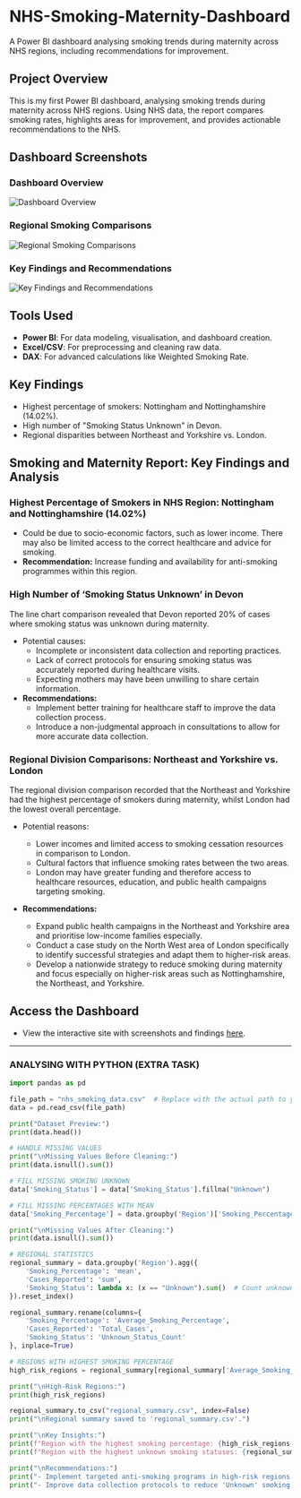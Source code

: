 # NHS-Smoking-Maternity-Dashboard
A Power BI dashboard analysing smoking trends during maternity across NHS regions, including recommendations for improvement.

## Project Overview
This is my first Power BI dashboard, analysing smoking trends during maternity across NHS regions. Using NHS data, the report compares smoking rates, highlights areas for improvement, and provides actionable recommendations to the NHS.
## Dashboard Screenshots

### Dashboard Overview
![Dashboard Overview](Screenshot%202025-01-16%20at%2012.16.59.jpeg)

### Regional Smoking Comparisons
![Regional Smoking Comparisons](Screenshot%202025-01-16%20at%2012.13.26.jpeg)

### Key Findings and Recommendations
![Key Findings and Recommendations](Screenshot%202025-01-16%20at%2012.14.27.jpeg)

## Tools Used
- **Power BI**: For data modeling, visualisation, and dashboard creation.
- **Excel/CSV**: For preprocessing and cleaning raw data.
- **DAX**: For advanced calculations like Weighted Smoking Rate.

## Key Findings
- Highest percentage of smokers: Nottingham and Nottinghamshire (14.02%).
- High number of "Smoking Status Unknown" in Devon.
- Regional disparities between Northeast and Yorkshire vs. London.

## Smoking and Maternity Report: Key Findings and Analysis

### Highest Percentage of Smokers in NHS Region: Nottingham and Nottinghamshire (14.02%)
- Could be due to socio-economic factors, such as lower income. There may also be limited access to the correct healthcare and advice for smoking.
- **Recommendation:** Increase funding and availability for anti-smoking programmes within this region.

### High Number of ‘Smoking Status Unknown’ in Devon
The line chart comparison revealed that Devon reported 20% of cases where smoking status was unknown during maternity.
- Potential causes:
  - Incomplete or inconsistent data collection and reporting practices.
  - Lack of correct protocols for ensuring smoking status was accurately reported during healthcare visits.
  - Expecting mothers may have been unwilling to share certain information.
- **Recommendations:**
  - Implement better training for healthcare staff to improve the data collection process.
  - Introduce a non-judgmental approach in consultations to allow for more accurate data collection.

### Regional Division Comparisons: Northeast and Yorkshire vs. London
The regional division comparison recorded that the Northeast and Yorkshire had the highest percentage of smokers during maternity, whilst London had the lowest overall percentage.
- Potential reasons:
  - Lower incomes and limited access to smoking cessation resources in comparison to London.
  - Cultural factors that influence smoking rates between the two areas.
  - London may have greater funding and therefore access to healthcare resources, education, and public health campaigns targeting smoking.

- **Recommendations:**
  - Expand public health campaigns in the Northeast and Yorkshire area and prioritise low-income families especially.
  - Conduct a case study on the North West area of London specifically to identify successful strategies and adapt them to higher-risk areas.
  - Develop a nationwide strategy to reduce smoking during maternity and focus especially on higher-risk areas such as Nottinghamshire, the Northeast, and Yorkshire.

## Access the Dashboard
- View the interactive site with screenshots and findings [here](https://mashaesa.github.io/NHS-Smoking-Maternity-Dashboard).
---
### ANALYSING WITH PYTHON (EXTRA TASK)

```python
import pandas as pd

file_path = "nhs_smoking_data.csv"  # Replace with the actual path to your dataset
data = pd.read_csv(file_path)

print("Dataset Preview:")
print(data.head())

# HANDLE MISSING VALUES
print("\nMissing Values Before Cleaning:")
print(data.isnull().sum())

# FILL MISSING SMOKING UNKNOWN
data['Smoking_Status'] = data['Smoking_Status'].fillna("Unknown")

# FILL MISSING PERCENTAGES WITH MEAN 
data['Smoking_Percentage'] = data.groupby('Region')['Smoking_Percentage'].transform(lambda x: x.fillna(x.mean()))

print("\nMissing Values After Cleaning:")
print(data.isnull().sum())

# REGIONAL STATISTICS
regional_summary = data.groupby('Region').agg({
    'Smoking_Percentage': 'mean',
    'Cases_Reported': 'sum',
    'Smoking_Status': lambda x: (x == "Unknown").sum()  # Count unknown statuses
}).reset_index()

regional_summary.rename(columns={
    'Smoking_Percentage': 'Average_Smoking_Percentage',
    'Cases_Reported': 'Total_Cases',
    'Smoking_Status': 'Unknown_Status_Count'
}, inplace=True)

# REGIONS WITH HIGHEST SMOKING PERCENTAGE
high_risk_regions = regional_summary[regional_summary['Average_Smoking_Percentage'] > regional_summary['Average_Smoking_Percentage'].mean()]

print("\nHigh-Risk Regions:")
print(high_risk_regions)

regional_summary.to_csv("regional_summary.csv", index=False)
print("\nRegional summary saved to 'regional_summary.csv'.")

print("\nKey Insights:")
print(f"Region with the highest smoking percentage: {high_risk_regions.iloc[0]['Region']} ({high_risk_regions.iloc[0]['Average_Smoking_Percentage']:.2f}%)")
print(f"Region with the highest unknown smoking statuses: {regional_summary.loc[regional_summary['Unknown_Status_Count'].idxmax()]['Region']} ({regional_summary['Unknown_Status_Count'].max()} cases)")

print("\nRecommendations:")
print("- Implement targeted anti-smoking programs in high-risk regions.")
print("- Improve data collection protocols to reduce 'Unknown' smoking statuses.")
